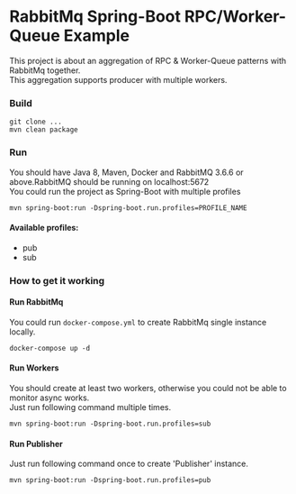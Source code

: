 # RabbitMq Spring-Boot RPC/Worker-Queue Example
This project is about an aggregation of RPC & Worker-Queue patterns with RabbitMq together.
<br/> This aggregation supports producer with multiple workers.

### Build
    git clone ...
    mvn clean package

### Run
You should have Java 8, Maven, Docker and RabbitMQ 3.6.6 or above.RabbitMQ should be running on localhost:5672<br/>
You could run the project as Spring-Boot with multiple profiles<br/>
    
    mvn spring-boot:run -Dspring-boot.run.profiles=PROFILE_NAME
    
#### Available profiles:
- pub
- sub

### How to get it working

#### Run RabbitMq
You could run `docker-compose.yml` to create RabbitMq single instance locally.<br/>

    docker-compose up -d

#### Run Workers
You should create at least two workers, otherwise you could not be able to monitor async works.<br/>
Just run following command multiple times.
    
    mvn spring-boot:run -Dspring-boot.run.profiles=sub

#### Run Publisher
Just run following command once to create 'Publisher' instance.

    mvn spring-boot:run -Dspring-boot.run.profiles=pub
